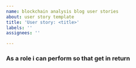 ```yaml
---
name: blockchain analysis blog user stories
about: user story template
title: 'User story: <title>'
labels: ''
assignees: ''

---
```


### As a **role** i can **perform** so that **get in return**
